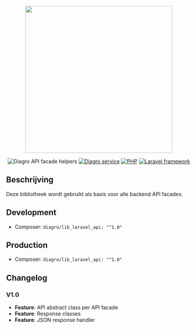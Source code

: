<p align="center"><a href="https://laravel.com" target="_blank"><img src="https://diagro.be/assets/img/diagro-logo.svg" width="400"></a></p>

<p align="center">
<img src="https://img.shields.io/badge/project-lib_laravel_api-yellowgreen" alt="Diagro API facade helpers">
<a href="https://github.com/diagro-git/service_auth"><img src="https://img.shields.io/badge/type-library-informational" alt="Diagro service"></a>
<a href="https://php.net"><img src="https://img.shields.io/badge/php-8.0-blueviolet" alt="PHP"></a>
<a href="https://laravel.com/docs/8.x/"><img src="https://img.shields.io/badge/laravel-8.67-red" alt="Laravel framework"></a>
</p>

## Beschrijving

Deze bibliotheek wordt gebruikt als basis voor alle backend API facades. 

## Development

* Composer: `diagro/lib_laravel_api: "^1.0"`

## Production

* Composer: `diagro/lib_laravel_api: "^1.0"`

## Changelog

### V1.0

* **Feature**: API abstract class per API facade
* **Feature**: Response classes
* **Feature**: JSON response handler
